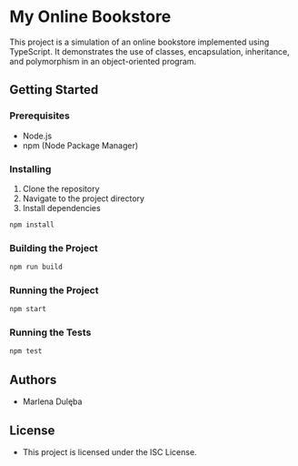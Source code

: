 # My Online Bookstore

This project is a simulation of an online bookstore implemented using TypeScript. It demonstrates the use of classes, encapsulation, inheritance, and polymorphism in an object-oriented program.

## Getting Started

### Prerequisites

- Node.js
- npm (Node Package Manager)

### Installing

1. Clone the repository
2. Navigate to the project directory
3. Install dependencies

```sh
npm install
```
### Building the Project
```sh
npm run build
```

### Running the Project
```sh
npm start
```

### Running the Tests
```sh
npm test
```

## Authors
- Marlena Dulęba

## License
- This project is licensed under the ISC License.
